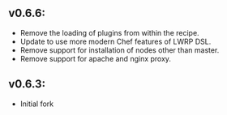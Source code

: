 ## v0.6.6:

* Remove the loading of plugins from within the recipe.
* Update to use more modern Chef features of LWRP DSL.
* Remove support for installation of nodes other than master.
* Remove support for apache and nginx proxy.

## v0.6.3:

* Initial fork
